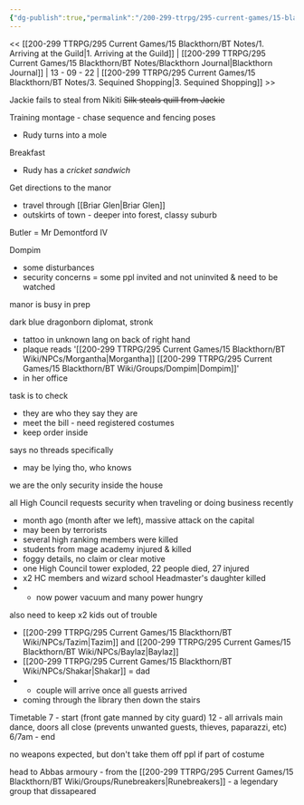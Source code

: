```yaml
---
{"dg-publish":true,"permalink":"/200-299-ttrpg/295-current-games/15-blackthorn/bt-notes/2-find-the-manor/"}
---
```



<< [[200-299 TTRPG/295 Current Games/15 Blackthorn/BT Notes/1. Arriving at the Guild\|1. Arriving at the Guild]] | [[200-299 TTRPG/295 Current Games/15 Blackthorn/BT Notes/Blackthorn Journal\|Blackthorn Journal]] | 13 - 09 - 22 | [[200-299 TTRPG/295 Current Games/15 Blackthorn/BT Notes/3. Sequined Shopping\|3. Sequined Shopping]] >>

Jackie fails to steal from Nikiti
~~Silk steals quill from Jackie~~

Training montage - chase sequence and fencing poses
- Rudy turns into a mole

Breakfast
- Rudy has a _cricket sandwich_

Get directions to the manor
- travel through [[Briar Glen\|Briar Glen]]
- outskirts of town - deeper into forest, classy suburb

Butler = Mr Demontford IV

Dompim 
- some disturbances
- security concerns = some ppl invited and not uninvited & need to be watched

manor is busy in prep

dark blue dragonborn diplomat, stronk
- tattoo in unknown lang on back of right hand
- plaque reads '[[200-299 TTRPG/295 Current Games/15 Blackthorn/BT Wiki/NPCs/Morgantha\|Morgantha]] [[200-299 TTRPG/295 Current Games/15 Blackthorn/BT Wiki/Groups/Dompim\|Dompim]]'
- in her office

task is to check
- they are who they say they are
- meet the bill - need registered costumes
- keep order inside

says no threads specifically
- may be lying tho, who knows

we are the only security inside the house

all High Council requests security when traveling or doing business recently
- month ago (month after we left), massive attack on the capital
- may been by terrorists
- several high ranking members were killed
- students from mage academy injured & killed
- foggy details, no claim or clear motive
- one High Council tower exploded, 22 people died, 27 injured
- x2 HC members and wizard school Headmaster's daughter killed
- - now power vacuum and many power hungry

also need to keep x2 kids out of trouble
- [[200-299 TTRPG/295 Current Games/15 Blackthorn/BT Wiki/NPCs/Tazim\|Tazim]] and [[200-299 TTRPG/295 Current Games/15 Blackthorn/BT Wiki/NPCs/Baylaz\|Baylaz]]
- [[200-299 TTRPG/295 Current Games/15 Blackthorn/BT Wiki/NPCs/Shakar\|Shakar]] = dad
- - couple will arrive once all guests arrived
- coming through the library then down the stairs

Timetable
7 - start (front gate manned by city guard)
12 - all arrivals
main dance, doors all close (prevents unwanted guests, thieves, paparazzi, etc)
6/7am - end

no weapons expected, but don't take them off ppl if part of costume

head to Abbas armoury - from the [[200-299 TTRPG/295 Current Games/15 Blackthorn/BT Wiki/Groups/Runebreakers\|Runebreakers]] - a legendary group that dissapeared
